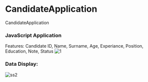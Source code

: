 # CandidateApplication
CandidateApplication
<h3>JavaScript Application</h3>
Features: 
Candidate ID, Name, Surname, Age, Experiance, Position, Education, Note, Status
<img src="https://i.ibb.co/vd4ycdC/1.png" alt="1" border="0">

<h3>Data Display:</h3>
<img src="https://i.ibb.co/x1WDfxJ/ss2.png" alt="ss2" border="0">
